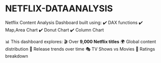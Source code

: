 # NETFLIX-DATAANALYSIS
Netflix Content Analysis Dashboard built using:
✔️ DAX functions
✔️ Map,Area Chart
✔️ Donut Chart
✔️ Column Chart

📊 This dashboard explores:
🎬 Over **9,000 Netflix titles**
🌍 Global content distribution
📅 Release trends over time
🎭 TV Shows vs Movies
🔞 Ratings breakdown

